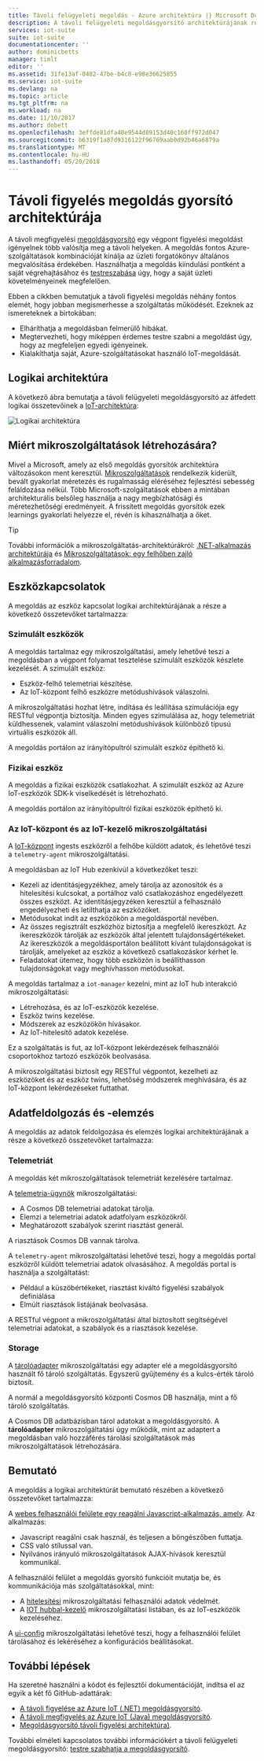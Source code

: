 ```yaml
---
title: Távoli felügyeleti megoldás - Azure architektúra |} Microsoft Docs
description: A távoli felügyeleti megoldásgyorsító architektúrájának részletes útmutatás.
services: iot-suite
suite: iot-suite
documentationcenter: ''
author: dominicbetts
manager: timlt
editor: ''
ms.assetid: 31fe13af-0482-47be-b4c8-e98e36625855
ms.service: iot-suite
ms.devlang: na
ms.topic: article
ms.tgt_pltfrm: na
ms.workload: na
ms.date: 11/10/2017
ms.author: dobett
ms.openlocfilehash: 3effde81dfa48e9544d89153d40c160ff972d047
ms.sourcegitcommit: b6319f1a87d9316122f96769aab0d92b46a6879a
ms.translationtype: MT
ms.contentlocale: hu-HU
ms.lasthandoff: 05/20/2018
---
```

# <a name="remote-monitoring-solution-accelerator-architecture"></a>Távoli figyelés megoldás gyorsító architektúrája

A távoli megfigyelési [megoldásgyorsító](../iot-accelerators/iot-accelerators-what-are-solution-accelerators.md) egy végpont figyelési megoldást igényelnek több valósítja meg a távoli helyeken. A megoldás fontos Azure-szolgáltatások kombinációját kínálja az üzleti forgatókönyv általános megvalósítása érdekében. Használhatja a megoldás kiindulási pontként a saját végrehajtásához és [testreszabása](../iot-accelerators/iot-accelerators-remote-monitoring-customize.md) úgy, hogy a saját üzleti követelményeinek megfelelően.

Ebben a cikkben bemutatjuk a távoli figyelési megoldás néhány fontos elemét, hogy jobban megismerhesse a szolgáltatás működését. Ezeknek az ismereteknek a birtokában:

* Elháríthatja a megoldásban felmerülő hibákat.
* Megtervezheti, hogy miképpen érdemes testre szabni a megoldást úgy, hogy az megfeleljen egyedi igényeinek.
* Kialakíthatja saját, Azure-szolgáltatásokat használó IoT-megoldását.

## <a name="logical-architecture"></a>Logikai architektúra

A következő ábra bemutatja a távoli felügyeleti megoldásgyorsító az átfedett logikai összetevőinek a [IoT-architektúra](../iot-accelerators/iot-accelerators-what-is-azure-iot.md):

![Logikai architektúra](./media/iot-accelerators-remote-monitoring-sample-walkthrough/remote-monitoring-architecture.png)

## <a name="why-microservices"></a>Miért mikroszolgáltatások létrehozására?

Mivel a Microsoft, amely az első megoldás gyorsítók architektúra változásokon ment keresztül. [Mikroszolgáltatások](https://azure.microsoft.com/blog/microservices-an-application-revolution-powered-by-the-cloud/) rendelkezik kiderült, bevált gyakorlat méretezés és rugalmasság eléréséhez fejlesztési sebesség feláldozása nélkül. Több Microsoft-szolgáltatások ebben a mintában architekturális belsőleg használja a nagy megbízhatósági és méretezhetőségi eredményeit. A frissített megoldás gyorsítók ezek learnings gyakorlati helyezze el, révén is kihasználhatja a őket.

> [!TIP]
> További információk a mikroszolgáltatás-architektúrákról: [.NET-alkalmazás architektúrája](https://www.microsoft.com/net/learn/architecture) és [Mikroszolgáltatások: egy felhőben zajló alkalmazásforradalom](https://azure.microsoft.com/blog/microservices-an-application-revolution-powered-by-the-cloud/).

## <a name="device-connectivity"></a>Eszközkapcsolatok

A megoldás az eszköz kapcsolat logikai architektúrájának a része a következő összetevőket tartalmazza:

### <a name="simulated-devices"></a>Szimulált eszközök

A megoldás tartalmaz egy mikroszolgáltatási, amely lehetővé teszi a megoldásban a végpont folyamat tesztelése szimulált eszközök készlete kezelését. A szimulált eszköz:

* Eszköz-felhő telemetriai készítése.
* Az IoT-központ felhő eszközre metódushívások válaszolni.

A mikroszolgáltatási hozhat létre, indítása és leállítása szimulációja egy RESTful végpontja biztosítja. Minden egyes szimulálása az, hogy telemetriát küldhessenek, valamint válaszolni metódushívások különböző típusú virtuális eszközök áll.

A megoldás portálon az irányítópultról szimulált eszköz építhető ki.

### <a name="physical-devices"></a>Fizikai eszköz

A megoldás a fizikai eszközök csatlakozhat. A szimulált eszköz az Azure IoT-eszközök SDK-k viselkedését is létrehozható.

A megoldás portálon az irányítópultról fizikai eszközök építhető ki.

### <a name="iot-hub-and-the-iot-manager-microservice"></a>Az IoT-központ és az IoT-kezelő mikroszolgáltatási

A [IoT-központ](../iot-hub/index.yml) ingests eszközről a felhőbe küldött adatok, és lehetővé teszi a `telemetry-agent` mikroszolgáltatási.

A megoldásban az IoT Hub ezenkívül a következőket teszi:

* Kezeli az identitásjegyzékhez, amely tárolja az azonosítók és a hitelesítési kulcsokat, a portálhoz való csatlakozáshoz engedélyezett összes eszközt. Az identitásjegyzéken keresztül a felhasználó engedélyezheti és letilthatja az eszközöket.
* Metódusokat indít az eszközökön a megoldásportál nevében.
* Az összes regisztrált eszközhöz biztosítja a megfelelő ikereszközt. Az ikereszközök tárolják az eszközök által jelentett tulajdonságértékeket. Az ikereszközök a megoldásportálon beállított kívánt tulajdonságokat is tárolják, amelyeket az eszköz a következő csatlakozáskor kérhet le.
* Feladatokat ütemez, hogy több eszközön is beállíthasson tulajdonságokat vagy meghívhasson metódusokat.

A megoldás tartalmaz a `iot-manager` kezelni, mint az IoT hub interakció mikroszolgáltatási:

* Létrehozása, és az IoT-eszközök kezelése.
* Eszköz twins kezelése.
* Módszerek az eszközökön hívásakor.
* Az IoT-hitelesítő adatok kezelése.

Ez a szolgáltatás is fut, az IoT-központ lekérdezések felhasználói csoportokhoz tartozó eszközök beolvasása.

A mikroszolgáltatási biztosít egy RESTful végpontot, kezelheti az eszközöket és az eszköz twins, lehetőség módszerek meghívására, és az IoT-központ lekérdezéseket futtathat.

## <a name="data-processing-and-analytics"></a>Adatfeldolgozás és -elemzés

A megoldás az adatok feldolgozása és elemzés logikai architektúrájának a része a következő összetevőket tartalmazza:

### <a name="device-telemetry"></a>Telemetriát

A megoldás két mikroszolgáltatások telemetriát kezelésére tartalmaz.

A [telemetria-ügynök](https://github.com/Azure/telemetry-agent-dotnet) mikroszolgáltatási:

* A Cosmos DB telemetriai adatokat tárolja.
* Elemzi a telemetriai adatok adatfolyam eszközökről.
* Meghatározott szabályok szerint riasztást generál.

A riasztások Cosmos DB vannak tárolva.

A `telemetry-agent` mikroszolgáltatási lehetővé teszi, hogy a megoldás portal eszközről küldött telemetriai adatok olvasásához. A megoldás portal is használja a szolgáltatást:

* Például a küszöbértékeket, riasztást kiváltó figyelési szabályok definiálása
* Elmúlt riasztások listájának beolvasása.

A RESTful végpont a mikroszolgáltatási által biztosított segítségével telemetriai adatokat, a szabályok és a riasztások kezelése.

### <a name="storage"></a>Storage

A [tárolóadapter](https://github.com/Azure/pcs-storage-adapter-dotnet) mikroszolgáltatási egy adapter elé a megoldásgyorsító használt fő tároló szolgáltatás. Egyszerű gyűjtemény és a kulcs-érték tároló biztosít.

A normál a megoldásgyorsító központi Cosmos DB használja, mint a fő tároló szolgáltatás.

A Cosmos DB adatbázisban tárol adatokat a megoldásgyorsító. A **tárolóadapter** mikroszolgáltatási úgy működik, mint az adaptert a megoldásban való hozzáférés tárolási szolgáltatások más mikroszolgáltatások létrehozására.

## <a name="presentation"></a>Bemutató

A megoldás a logikai architektúrát bemutató részében a következő összetevőket tartalmazza:

A [webes felhasználói felülete egy reagálni Javascript-alkalmazás, amely](https://github.com/Azure/pcs-remote-monitoring-webui). Az alkalmazás:

* Javascript reagálni csak használ, és teljesen a böngészőben futtatja.
* CSS való stílussal van.
* Nyilvános irányuló mikroszolgáltatások AJAX-hívások keresztül kommunikál.

A felhasználói felület a megoldás gyorsító funkcióit mutatja be, és kommunikációja más szolgáltatásokkal, mint:

* A [hitelesítési](https://github.com/Azure/pcs-auth-dotnet) mikroszolgáltatási felhasználói adatok védelmét.
* A [IOT hubbal-kezelő](https://github.com/Azure/iothub-manager-dotnet) mikroszolgáltatási listában, és az IoT-eszközök kezeléséhez.

A [ui-config](https://github.com/Azure/pcs-config-dotnet) mikroszolgáltatási lehetővé teszi, hogy a felhasználói felület tárolásához és lekéréséhez a konfigurációs beállításokat.

## <a name="next-steps"></a>További lépések

Ha szeretné használni a kódot és fejlesztői dokumentációját, indítsa el az egyik a két fő GitHub-adattárak:

* [A távoli figyelése az Azure IoT (.NET) megoldásgyorsító](https://github.com/Azure/azure-iot-pcs-remote-monitoring-dotnet/wiki/).
* [A távoli megfigyelés az Azure IoT (Java) megoldásgyorsító](https://github.com/Azure/azure-iot-pcs-remote-monitoring-java).
* [Megoldásgyorsító távoli figyelési architektúra)](https://github.com/Azure/azure-iot-pcs-remote-monitoring-dotnet/wiki/Architecture).

További elméleti kapcsolatos további információkért a távoli felügyeleti megoldásgyorsító: [testre szabhatja a megoldásgyorsító](../iot-accelerators/iot-accelerators-remote-monitoring-customize.md).
